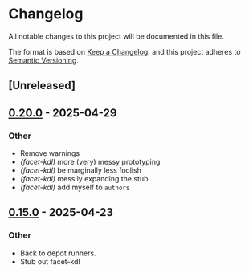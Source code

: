 # Changelog

All notable changes to this project will be documented in this file.

The format is based on [Keep a Changelog](https://keepachangelog.com/en/1.0.0/),
and this project adheres to [Semantic Versioning](https://semver.org/spec/v2.0.0.html).

## [Unreleased]

## [0.20.0](https://github.com/facet-rs/facet/compare/facet-kdl-v0.19.0...facet-kdl-v0.20.0) - 2025-04-29

### Other

- Remove warnings
- *(facet-kdl)* more (very) messy prototyping
- *(facet-kdl)* be marginally less foolish
- *(facet-kdl)* messily expanding the stub
- *(facet-kdl)* add myself to `authors`

## [0.15.0](https://github.com/facet-rs/facet/compare/facet-kdl-v0.14.0...facet-kdl-v0.15.0) - 2025-04-23

### Other

- Back to depot runners.
- Stub out facet-kdl
